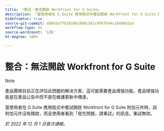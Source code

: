```yaml
---
title: 「整合：無法開啟 Workfront for G Suite」
description: 「當使用者在 G Suite 應用程式中嘗試開啟 Workfront for G Suite 附加元件時，該附加元件沒有開啟，而且使用者看到「發生問題，請重試」的訊息。」重試無效。」
hidefromtoc: true
source-git-commit: dd093aff6103901898c561c9f6f544c1648682a3
workflow-type: ht
source-wordcount: '126'
ht-degree: 100%

---
```



# 整合：無法開啟 Workfront for G Suite

>[!NOTE]
>
>產品團隊目前正在評估此問題的解決方案，這可能需要產品增強功能。產品增強功能是在產品公告中而不是在維護更新中傳達。

當使用者在 G Suite 應用程式中嘗試開啟 Workfront for G Suite 附加元件時，該附加元件沒有開啟，而且使用者看到「發生問題，請重試」的訊息。重試無效。

_於 2022 年 12 月 1 日首次通報。_

